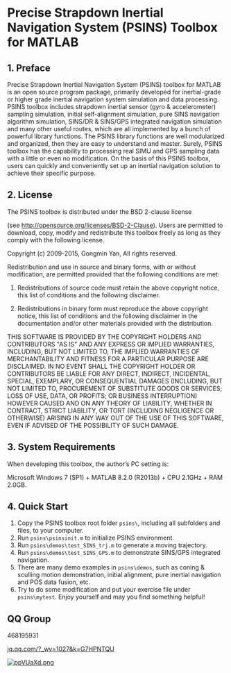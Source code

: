 # Precise Strapdown Inertial Navigation System (PSINS) Toolbox for MATLAB

## 1. Preface

Precise Strapdown Inertial Navigation System (PSINS) toolbox for MATLAB is an open source program package, primarily developed for inertial-grade or higher grade inertial navigation system simulation and data processing. PSINS toolbox includes strapdown inertial sensor (gyro & accelerometer) sampling simulation, initial self-alignment simulation, pure SINS navigation algorithm simulation, SINS/DR & SINS/GPS integrated navigation simulation and many other useful routes, which are all implemented by a bunch of powerful library functions. The PSINS library functions are well modularized and organized, then they are easy to understand and master. Surely, PSINS toolbox has the capability to processing real SIMU and GPS sampling data with a little or even no modification. On the basis of this PSINS toolbox, users can quickly and conveniently set up an inertial navigation solution to achieve their specific purpose.

## 2. License

The PSINS toolbox is distributed under the BSD 2-clause license

(see http://opensource.org/licenses/BSD-2-Clause). Users are permitted to download, copy, modify and redistribute this toolbox freely as long as they comply with the following license.

Copyright (c) 2009-2015, Gongmin Yan, All rights reserved.

Redistribution and use in source and binary forms, with or without modification, are permitted provided that the following conditions are met:

1. Redistributions of source code must retain the above copyright notice, this list of conditions and the following disclaimer.

2. Redistributions in binary form must reproduce the above copyright notice, this list of conditions and the following disclaimer in the documentation and/or other materials provided with the distribution.

THIS SOFTWARE IS PROVIDED BY THE COPYRIGHT HOLDERS AND CONTRIBUTORS "AS IS" AND ANY EXPRESS OR IMPLIED WARRANTIES, INCLUDING, BUT NOT LIMITED TO, THE IMPLIED WARRANTIES OF MERCHANTABILITY AND FITNESS FOR A PARTICULAR PURPOSE ARE DISCLAIMED. IN NO EVENT SHALL THE COPYRIGHT HOLDER OR CONTRIBUTORS BE LIABLE FOR ANY DIRECT, INDIRECT, INCIDENTAL, SPECIAL, EXEMPLARY, OR CONSEQUENTIAL DAMAGES (INCLUDING, BUT NOT LIMITED TO, PROCUREMENT OF SUBSTITUTE GOODS OR SERVICES; LOSS OF USE, DATA, OR PROFITS; OR BUSINESS INTERRUPTION) HOWEVER CAUSED AND ON ANY THEORY OF LIABILITY, WHETHER IN CONTRACT, STRICT LIABILITY, OR TORT (INCLUDING NEGLIGENCE OR OTHERWISE) ARISING IN ANY WAY OUT OF THE USE OF THIS SOFTWARE, EVEN IF ADVISED OF THE POSSIBILITY OF SUCH DAMAGE.

## 3. System Requirements

When developing this toolbox, the author’s PC setting is: 

Microsoft Windows 7 (SP1) + MATLAB 8.2.0 (R2013b) + CPU 2.1GHz + RAM 2.0GB.

## 4. Quick Start

1. Copy the PSINS toolbox root folder `psins\`, including all subfolders and files, to your computer.
2. Run `psins\psinsinit.m` to initialize PSINS environment.
3. Run `psins\demos\test_SINS_trj.m` to generate a moving trajectory.
4. Run `psins\demos\test_SINS_GPS.m` to demonstrate SINS/GPS integrated navigation.
5. There are many demo examples in `psins\demos`, such as coning & sculling motion demonstration, initial alignment, pure inertial navigation and POS data fusion, etc.
6. Try to do some modification and put your exercise file under `psins\mytest`. Enjoy yourself and may you find something helpful!

## QQ Group

468195931

[jq.qq.com/?_wv=1027&k=G7HPNTQU](https://jq.qq.com/?_wv=1027&k=G7HPNTQU)

[![ppVUaXd.png](https://s1.ax1x.com/2023/03/06/ppVUaXd.png)](https://imgse.com/i/ppVUaXd)